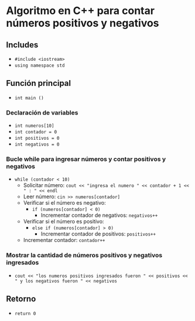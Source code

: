 # Algoritmo en C++ para contar números positivos y negativos

## Includes
- `#include <iostream>`
- `using namespace std`

## Función principal
- `int main ()`

### Declaración de variables
- `int numeros[10]`
- `int contador = 0`
- `int positivos = 0`
- `int negativos = 0`

### Bucle while para ingresar números y contar positivos y negativos
- `while (contador < 10)`
  - Solicitar número: `cout << "ingresa el numero " << contador + 1 << " : " << endl`
  - Leer número: `cin >> numeros[contador]`
  - Verificar si el número es negativo:
    - `if (numeros[contador] < 0)`
      - Incrementar contador de negativos: `negativos++`
  - Verificar si el número es positivo:
    - `else if (numeros[contador] > 0)`
      - Incrementar contador de positivos: `positivos++`
  - Incrementar contador: `contador++`

### Mostrar la cantidad de números positivos y negativos ingresados
- `cout << "los numeros positivos ingresados fueron " << positivos << " y los negativos fueron " << negativos`

## Retorno
- `return 0`
